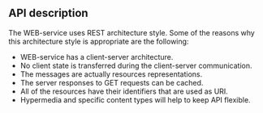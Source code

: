 ## API description

The WEB-service uses REST architecture style. Some of the reasons why this architecture style is appropriate are the following:

* WEB-service has a client-server architecture.
* No client state is transferred during the client-server communication.
* The messages are actually resources representations.
* The server responses to GET requests can be cached.
* All of the resources have their identifiers that are used as URI.
* Hypermedia and specific content types will help to keep API flexible.
